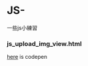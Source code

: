 # JS-
一些js小練習

### js_upload_img_view.html
[here](https://codepen.io/yen-an/pen/poaGRRb) is codepen
